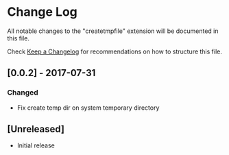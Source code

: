 # Change Log
All notable changes to the "createtmpfile" extension will be documented in this file.

Check [Keep a Changelog](http://keepachangelog.com/) for recommendations on how to structure this file.

## [0.0.2] - 2017-07-31
### Changed
- Fix create temp dir on system temporary directory

## [Unreleased]
- Initial release